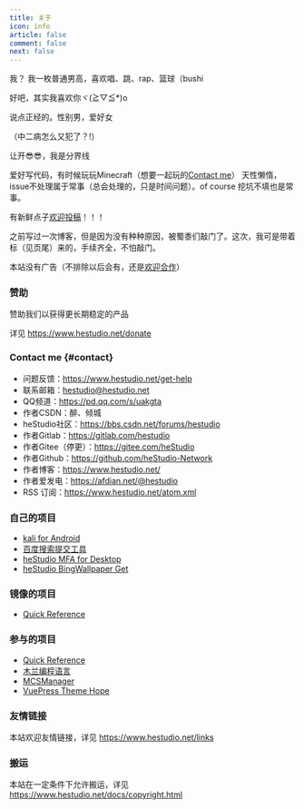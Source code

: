 ```yaml
---
title: 关于
icon: info
article: false
comment: false
next: false
---
```


我？
我一枚普通男高，喜欢唱、跳、rap、篮球（bushi

好吧，其实我喜欢你ヾ(≧▽≦*)o

说点正经的。性别男，爱好女

（中二病怎么又犯了？!）


<el-divider>让开😎😎，我是分界线</el-divider>

爱好写代码，有时候玩玩Minecraft（想要一起玩的[Contact me](/about/#contact)）
天性懒惰，issue不处理属于常事（总会处理的，只是时间问题）。of course 挖坑不填也是常事。

有新鲜点子[欢迎投稿](/talking/)！！！

之前写过一次博客，但是因为没有种种原因，被蜀黍们敲门了。这次，我可是带着标（见页尾）来的，手续齐全，不怕敲门。

本站没有广告（不排除以后会有，还是[欢迎合作](https://image.hestudio.net/i/2023/08/27/64ead5a6eac4c.png)）

### 赞助
赞助我们以获得更长期稳定的产品

详见 https://www.hestudio.net/donate

### Contact me {#contact}

- 问题反馈：https://www.hestudio.net/get-help
- 联系邮箱：hestudio@hestudio.net
- QQ频道：https://pd.qq.com/s/uakgta
- 作者CSDN：醉、倾城
- heStudio社区：https://bbs.csdn.net/forums/hestudio
- 作者Gitlab：https://gitlab.com/hestudio
- 作者Gitee（停更）：https://gitee.com/heStudio
- 作者Github：https://github.com/heStudio-Network
- 作者博客：https://www.hestudio.net/
- 作者爱发电：https://afdian.net/@hestudio
- RSS 订阅：https://www.hestudio.net/atom.xml


### 自己的项目
- [kali for Android](https://gitlab.com/heStudio/ka_install)
- [百度搜索提交工具](https://pypi.org/project/hbsst/)
- [heStudio MFA for Desktop](https://gitee.com/hestudio/hmfa)
- [heStudio BingWallpaper Get](https://www.npmjs.com/package/hestudio-bingwallpaper-get)

### 镜像的项目
- [Quick Reference](https://quickref.hestudio.net/)

### 参与的项目
- [Quick Reference](https://github.com/jaywcjlove/reference)
- [木兰编程语言](https://gitee.com/MulanRevive/mulan-rework)
- [MCSManager](https://github.com/MCSManager)
- [VuePress Theme Hope](https://github.com/vuepress-theme-hope/vuepress-theme-hope)

### 友情链接
本站欢迎友情链接，详见 https://www.hestudio.net/links

### 搬运
本站在一定条件下允许搬运，详见 https://www.hestudio.net/docs/copyright.html


<script setup>
console.log('哈哈哈，你终于还是发现这里了')
console.log('告诉你一个秘密（左右探望）')
console.log('程路平是大笨蛋！！！')
console.log('反正你告诉她又没关系，她又找不到我藏哪了。')
console.log('略略略😜😜')
</script>



